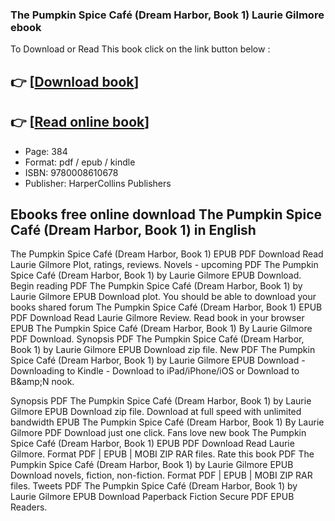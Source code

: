### The Pumpkin Spice Café (Dream Harbor, Book 1) Laurie Gilmore ebook

To Download or Read This book click on the link button below :

## 👉  [**[Download book](http://ebooksharez.info/download.php?group=book&from=github.com&id=717074&lnk=1066 "Download book")**]

## 👉  [**[Read online book](http://ebooksharez.info/download.php?group=book&from=github.com&id=717074&lnk=1066 "Read online book")**]


* Page: 384
* Format: pdf / epub / kindle
* ISBN: 9780008610678
* Publisher: HarperCollins Publishers



## Ebooks free online download The Pumpkin Spice Café (Dream Harbor, Book 1) in English


The Pumpkin Spice Café (Dream Harbor, Book 1) EPUB PDF Download Read Laurie Gilmore Plot, ratings, reviews. Novels - upcoming PDF The Pumpkin Spice Café (Dream Harbor, Book 1) by Laurie Gilmore EPUB Download. Begin reading PDF The Pumpkin Spice Café (Dream Harbor, Book 1) by Laurie Gilmore EPUB Download plot. You should be able to download your books shared forum The Pumpkin Spice Café (Dream Harbor, Book 1) EPUB PDF Download Read Laurie Gilmore Review. Read book in your browser EPUB The Pumpkin Spice Café (Dream Harbor, Book 1) By Laurie Gilmore PDF Download. Synopsis PDF The Pumpkin Spice Café (Dream Harbor, Book 1) by Laurie Gilmore EPUB Download zip file. New PDF The Pumpkin Spice Café (Dream Harbor, Book 1) by Laurie Gilmore EPUB Download - Downloading to Kindle - Download to iPad/iPhone/iOS or Download to B&amp;amp;N nook.

Synopsis PDF The Pumpkin Spice Café (Dream Harbor, Book 1) by Laurie Gilmore EPUB Download zip file. Download at full speed with unlimited bandwidth EPUB The Pumpkin Spice Café (Dream Harbor, Book 1) By Laurie Gilmore PDF Download just one click. Fans love new book The Pumpkin Spice Café (Dream Harbor, Book 1) EPUB PDF Download Read Laurie Gilmore. Format PDF | EPUB | MOBI ZIP RAR files. Rate this book PDF The Pumpkin Spice Café (Dream Harbor, Book 1) by Laurie Gilmore EPUB Download novels, fiction, non-fiction. Format PDF | EPUB | MOBI ZIP RAR files. Tweets PDF The Pumpkin Spice Café (Dream Harbor, Book 1) by Laurie Gilmore EPUB Download Paperback Fiction Secure PDF EPUB Readers.





